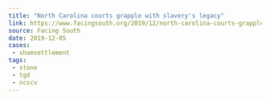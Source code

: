```yaml
---
title: "North Carolina courts grapple with slavery's legacy"
link: https://www.facingsouth.org/2019/12/north-carolina-courts-grapple-slaverys-legacy
source: Facing South
date: 2019-12-05
cases:
 - shamsettlement
tags:
 - stone
 - tgd
 - ncscv
---
```

